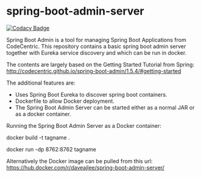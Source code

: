 # spring-boot-admin-server

[![Codacy Badge](https://api.codacy.com/project/badge/Grade/7ce8f8d751c543e9a886cf84361c192b)](https://app.codacy.com/manual/dave_33/spring-boot-admin-server?utm_source=github.com&utm_medium=referral&utm_content=daveajlee/spring-boot-admin-server&utm_campaign=Badge_Grade_Dashboard)

Spring Boot Admin is a tool for managing Spring Boot Applications from CodeCentric. This repository contains a basic spring boot admin server together with Eureka service discovery and which can be run in docker.

The contents are largely based on the Getting Started Tutorial from Spring: <http://codecentric.github.io/spring-boot-admin/1.5.4/#getting-started>

The additional features are:
*   Uses Spring Boot Eureka to discover spring boot containers.
*   Dockerfile to allow Docker deployment.
*   The Spring Boot Admin Server can be started either as a normal JAR or as a docker container.

Running the Spring Boot Admin Server as a Docker container:

docker build -t tagname .

docker run -dp 8762:8762 tagname

Alternatively the Docker image can be pulled from this url: <https://hub.docker.com/r/daveajlee/spring-boot-admin-server/>
